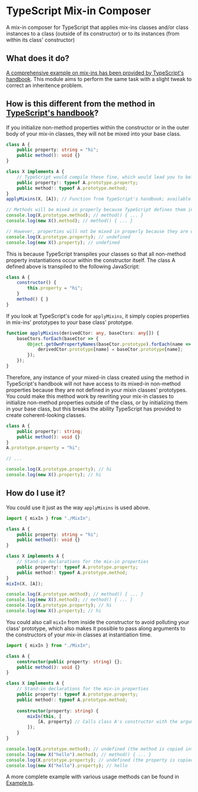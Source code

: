 # TypeScript Mix-in Composer

A mix-in composer for TypeScript that applies mix-ins classes and/or class instances to a class (outside of its constructor) or to its instances (from within its class' constructor)


## What does it do?

[A comprehensive example on mix-ins has been provided by TypeScript's handbook](https://www.typescriptlang.org/docs/handbook/mixins.html). This module aims to perform the same task with a slight tweak to correct an inheritence problem.


## How is this different from the method in [TypeScript's handbook](https://www.typescriptlang.org/docs/handbook/mixins.html)?

If you initialize non-method properties within the constructor or in the outer body of your mix-in classes, they will not be mixed into your base class.

```ts
class A {
	public property: string = "hi";
	public method(): void {}
}

class X implements A {
	// TypeScript would compile these fine, which would lead you to believe that "property" and "method" both exist in class A's prototype
	public property!: typeof A.prototype.property;
	public method!: typeof A.prototype.method;
}
applyMixins(X, [A]); // Function from TypeScript's handbook; available below

// Methods will be mixed in properly because TypeScript defines them in the class' prototype outside of its constructor
console.log(X.prototype.method); // method() { ... }
console.log(new X().method); // method() { ... }

// However, properties will not be mixed in properly because they are defined in the class' constructor
console.log(X.prototype.property); // undefined
console.log(new X().property); // undefined
```

This is because TypeScript transpiles your classes so that all non-method property instantiations occur within the constructor itself. The class A defined above is transpiled to the following JavaScript:

```js
class A {
    constructor() {
        this.property = "hi";
    }
    method() { }
}
```

If you look at TypeScript's code for `applyMixins`, it simply copies properties in mix-ins' prototypes to your base class' prototype.

```ts
function applyMixins(derivedCtor: any, baseCtors: any[]) {
    baseCtors.forEach(baseCtor => {
        Object.getOwnPropertyNames(baseCtor.prototype).forEach(name => {
            derivedCtor.prototype[name] = baseCtor.prototype[name];
        });
    });
}
```

Therefore, any instance of your mixed-in class created using the method in TypeScript's handbook will not have access to its mixed-in non-method properties because they are not defined in your mixin classes' prototypes. You could make this method work by rewriting your mix-in classes to initialize non-method properties outside of the class, or by initializing them in your base class, but this breaks the ability TypeScript has provided to create coherent-looking classes.

```ts
class A {
	public property!: string;
	public method(): void {}
}
A.prototype.property = "hi";

// ...

console.log(X.prototype.property); // hi
console.log(new X().property); // hi
```


## How do I use it?

You could use it just as the way `applyMixins` is used above.

```ts
import { mixIn } from "./MixIn";

class A {
	public property: string = "hi";
	public method(): void {}
}

class X implements A {
	// Stand-in declarations for the mix-in properties
	public property!: typeof A.prototype.property;
	public method!: typeof A.prototype.method;
}
mixIn(X, [A]);

console.log(X.prototype.method); // method() { ... }
console.log(new X().method); // method() { ... }
console.log(X.prototype.property); // hi
console.log(new X().property); // hi
```

You could also call `mixIn` from inside the constructor to avoid polluting your class' prototype, which also makes it possible to pass along arguments to the constructors of your mix-in classes at instantiation time.

```ts
import { mixIn } from "./MixIn";

class A {
	constructor(public property: string) {};
	public method(): void {}
}

class X implements A {
	// Stand-in declarations for the mix-in properties
	public property!: typeof A.prototype.property;
	public method!: typeof A.prototype.method;
	
	constructor(property: string) {
		mixIn(this, [
			[A, property] // Calls class A's constructor with the argument array [property]
		]);
	}
}

console.log(X.prototype.method); // undefined (the method is copied into instances of X at instantiation time)
console.log(new X("hello").method); // method() { ... }
console.log(X.prototype.property); // undefined (the property is copied into instances of X at instantiation time)
console.log(new X("hello").property); // hello
```

A more complete example with various usage methods can be found in [Example.ts](Example.ts).
